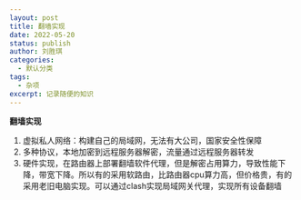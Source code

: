 ```yaml
---
layout: post
title: 翻墙实现
date: 2022-05-20
status: publish
author: 刘胜琪
categories: 
  - 默认分类
tags: 
  - 杂项
excerpt: 记录随便的知识
---
```


**翻墙实现**

1. 虚拟私人网络：构建自己的局域网，无法有大公司，国家安全性保障
2. 多种协议，本地加密到远程服务器解密，流量通过远程服务器转发
3. 硬件实现，在路由器上部署翻墙软件代理，但是解密占用算力，导致性能下降，带宽下降。所以有的采用软路由，比路由器cpu算力高，但价格贵，有的采用老旧电脑实现。可以通过clash实现局域网关代理，实现所有设备翻墙